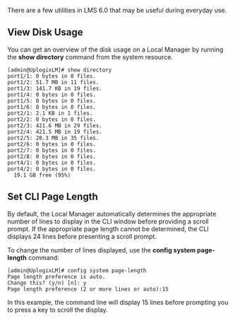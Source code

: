 There are a few utilities in LMS 6.0 that may be useful during everyday use.

## View Disk Usage

You can get an overview of the disk usage on a Local Manager by running the **show directory** command from the system resource.

```
[admin@UplogixLM]# show directory
port1/1: 0 bytes in 0 files.
port1/2: 51.7 MB in 11 files.
port1/3: 141.7 KB in 19 files.
port1/4: 0 bytes in 0 files.
port1/5: 0 bytes in 0 files.
port1/6: 0 bytes in 0 files.
port2/1: 2.1 KB in 1 files.
port2/2: 0 bytes in 0 files.
port2/3: 421.6 MB in 29 files.
port2/4: 421.5 MB in 19 files.
port2/5: 28.3 MB in 35 files.
port2/6: 0 bytes in 0 files.
port2/7: 0 bytes in 0 files.
port2/8: 0 bytes in 0 files.
port4/1: 0 bytes in 0 files.
port4/2: 0 bytes in 0 files.
  19.1 GB free (95%)
```

## Set CLI Page Length

By default, the Local Manager automatically determines the appropriate number of lines to display in the CLI window before providing a scroll prompt. If the appropriate page length cannot be determined, the CLI displays 24 lines before presenting a scroll prompt.

To change the number of lines displayed, use the **config system page-length** command:

```
[admin@UplogixLM]# config system page-length
Page length preference is auto.
Change this? (y/n) [n]: y
Page length preference (2 or more lines or auto):15
```

In this example, the command line will display 15 lines before prompting you to press a key to scroll the display.